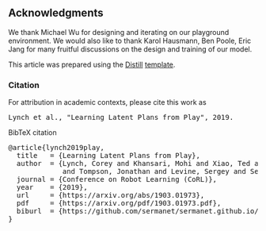 ## Acknowledgments

We thank Michael Wu for designing and iterating on our playground environment. We would also like to thank Karol Hausmann, Ben Poole, Eric Jang for many fruitful discussions on the design and training of our model.

This article was prepared using the [Distill](https://distill.pub) [template](https://github.com/distillpub/template).

<h3 id="citation">Citation</h3>

For attribution in academic contexts, please cite this work as

<pre class="citation short">Lynch et al., "Learning Latent Plans from Play", 2019.</pre>

BibTeX citation

<pre class="citation long">@article{lynch2019play,
  title   = {Learning Latent Plans from Play},
  author  = {Lynch, Corey and Khansari, Mohi and Xiao, Ted and Kumar, Vikash
             and Tompson, Jonathan and Levine, Sergey and Sermanet, Pierre},
  journal = {Conference on Robot Learning (CoRL)},
  year    = {2019},
  url     = {https://arxiv.org/abs/1903.01973},
  pdf     = {https://arxiv.org/pdf/1903.01973.pdf},
  biburl  = {https://github.com/sermanet/sermanet.github.io/blob/master/assets/bib/Lynch2019Play.bib},
}</pre>
